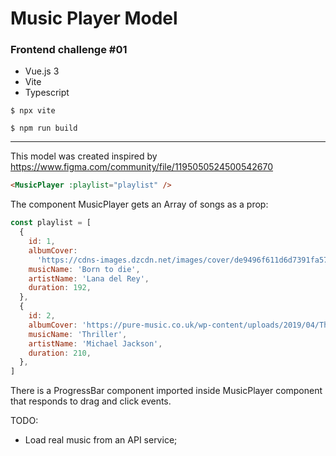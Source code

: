 # Music Player Model

### Frontend challenge #01

- Vue.js 3
- Vite
- Typescript

`$ npx vite`

`$ npm run build`

---

This model was created inspired by
https://www.figma.com/community/file/1195050524500542670

```html
<MusicPlayer :playlist="playlist" />
```

The component MusicPlayer gets an Array of songs as a prop:

```js
const playlist = [
  {
    id: 1,
    albumCover:
      'https://cdns-images.dzcdn.net/images/cover/de9496f611d6d7391fa57401bac99d5b/0x1900-000000-80-0-0.jpg',
    musicName: 'Born to die',
    artistName: 'Lana del Rey',
    duration: 192,
  },
  {
    id: 2,
    albumCover: 'https://pure-music.co.uk/wp-content/uploads/2019/04/Thriller-Album-Cover.png',
    musicName: 'Thriller',
    artistName: 'Michael Jackson',
    duration: 210,
  },
]
```

There is a ProgressBar component imported inside MusicPlayer component that responds to drag and click events.

TODO:

- Load real music from an API service;
